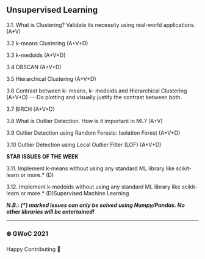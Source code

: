 
## Unsupervised  Learning

3.1. What is Clustering? Validate its necessity using real-world applications. (A+V)

3.2 k-means Clustering (A+V+D)

3.3 k-medoids (A+V+D)

3.4 DBSCAN (A+V+D)

3.5 Hierarchical Clustering (A+V+D)

3.6 Contrast between k- means, k- medoids and Hierarchical Clustering (A+V+D) 
       ---Do plotting and visually justify the contrast between both.
       
3.7 BIRCH (A+V+D)

3.8 What is Outlier Detection. How is it important in ML? (A+V)

3.9 Outlier Detection using Random Forests: Isolation Forest (A+V+D)

3.10 Outlier Detection using Local Outlier Filter (LOF) (A+V+D)


**STAR ISSUES OF THE WEEK**

3.11. Implement k-means without using any standard ML library like scikit-learn or more.* (D)

3.12. Implement k-medoids without using any standard ML library like scikit-learn or more.* (D)Supervised Machine Learning



**_N.B.: (*) marked issues can only be solved using Numpy/Pandas. No other libraries will be entertained!_**

*********************************************************
### ❄️ GWoC 2021
Happy Contributing 🚀


